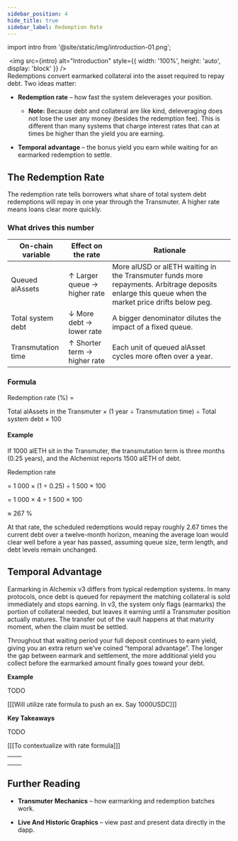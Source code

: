 ```yaml
---
sidebar_position: 4
hide_title: true
sidebar_label: Redemption Rate
---
```


import intro from '@site/static/img/introduction-01.png';

<!-- TODO -->
<!-- # Redemption Rate -->

‎
<img src={intro} alt="Introduction" style={{ width: '100%', height: 'auto', display: 'block' }} />
\
Redemptions convert earmarked collateral into the asset required to repay debt. Two ideas matter:

- **Redemption rate** – how fast the system deleverages your position.

  - **Note:** Because debt and collateral are like kind, deleveraging does not lose the user any money (besides the redemption fee). This is different than many systems that charge interest rates that can at times be higher than the yield you are earning.

- **Temporal advantage** – the bonus yield you earn while waiting for an earmarked redemption to settle.

## The Redemption Rate

The redemption rate tells borrowers what share of total system debt redemptions will repay in one year through the Transmuter. A higher rate means loans clear more quickly.

### What drives this number

| On-chain variable  | Effect on the rate           | Rationale                                                                                                                                          |
| ------------------ | ---------------------------- | -------------------------------------------------------------------------------------------------------------------------------------------------- |
| Queued alAssets    | ↑ Larger queue → higher rate | More alUSD or alETH waiting in the Transmuter funds more repayments. Arbitrage deposits enlarge this queue when the market price drifts below peg. |
| Total system debt  | ↓ More debt → lower rate     | A bigger denominator dilutes the impact of a fixed queue.                                                                                          |
| Transmutation time | ↑ Shorter term → higher rate | Each unit of queued alAsset cycles more often over a year.                                                                                         |

### Formula

Redemption rate (%) =

Total alAssets in the Transmuter × (1 year ÷ Transmutation time) ÷ Total system debt × 100

#### Example

If 1000 alETH sit in the Transmuter, the transmutation term is three months (0.25 years), and the Alchemist reports 1500 alETH of debt.

Redemption rate

\= 1 000 × (1 ÷ 0.25) ÷ 1 500 × 100

\= 1 000 × 4 ÷ 1 500 × 100

≈ 267 %

At that rate, the scheduled redemptions would repay roughly 2.67 times the current debt over a twelve-month horizon, meaning the average loan would clear well before a year has passed, assuming queue size, term length, and debt levels remain unchanged.

## Temporal Advantage

Earmarking in Alchemix v3 differs from typical redemption systems. In many protocols, once debt is queued for repayment the matching collateral is sold immediately and stops earning. In v3, the system only flags (earmarks) the portion of collateral needed, but leaves it earning until a Transmuter position actually matures. The transfer out of the vault happens at that maturity moment, when the claim must be settled.

Throughout that waiting period your full deposit continues to earn yield, giving you an extra return we’ve coined “temporal advantage”. The longer the gap between earmark and settlement, the more additional yield you collect before the earmarked amount finally goes toward your debt.

**Example**

TODO

\[\[\[Will utilize rate formula to push an ex. Say 1000USDC]]]

**Key Takeaways**

TODO

\[\[\[To contextualize with rate formula]]]

|     |     |
| --- | --- |
|     |     |
|     |     |
|     |     |

## Further Reading

- **Transmuter Mechanics** – how earmarking and redemption batches work.

- **Live And Historic Graphics** – view past and present data directly in the dapp.
